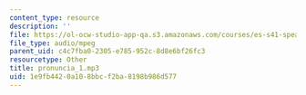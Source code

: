 ```yaml
---
content_type: resource
description: ''
file: https://ol-ocw-studio-app-qa.s3.amazonaws.com/courses/es-s41-speak-italian-with-your-mouth-full-spring-2012/1e9fb4420a108bbcf2ba8198b986d577_pronuncia_1.mp3
file_type: audio/mpeg
parent_uid: c4c7fba0-2305-e785-952c-8d8e6bf26fc3
resourcetype: Other
title: pronuncia_1.mp3
uid: 1e9fb442-0a10-8bbc-f2ba-8198b986d577
---
```

